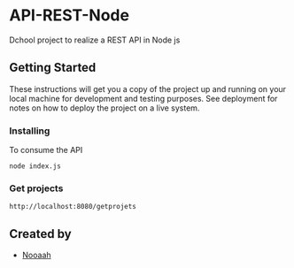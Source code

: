 # API-REST-Node

Dchool project to realize a REST API in Node js

## Getting Started

These instructions will get you a copy of the project up and running on your local machine for development and testing purposes. See deployment for notes on how to deploy the project on a live system.

### Installing

To consume the API

```
node index.js
```

### Get projects

```
http://localhost:8080/getprojets
```

## Created by

* [Nooaah](http://github.com/nooaah)
